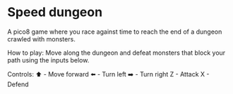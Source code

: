 # Speed dungeon
 A pico8 game where you race against time to reach the end of a dungeon crawled with monsters.

How to play:
Move along the dungeon and defeat monsters that block your path using the inputs below.

Controls:
⬆️ - Move forward
⬅️ - Turn left
➡️ - Turn right
Z - Attack
X - Defend